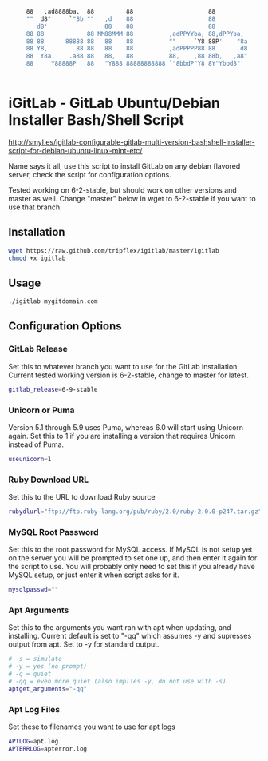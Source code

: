 ```bash
	 88   ,ad8888ba,  88         88                     88
	 ""  d8"'    `"8b ""   ,d    88                     88
	    d8'                88    88                     88
	 88 88            88 MM88MMM 88          ,adPPYYba, 88,dPPYba,
	 88 88      88888 88   88    88          ""     `Y8 88P'    "8a
	 88 Y8,        88 88   88    88          ,adPPPPP88 88       d8
	 88  Y8a.    .a88 88   88,   88          88,    ,88 88b,   ,a8"
	 88     Y88888P   88   "Y888 88888888888 `"8bbdP"Y8 8Y"Ybbd8"'
	 
```
# iGitLab - GitLab Ubuntu/Debian Installer Bash/Shell Script
http://smyl.es/igitlab-configurable-gitlab-multi-version-bashshell-installer-script-for-debian-ubuntu-linux-mint-etc/

Name says it all, use this script to install GitLab on any debian flavored server, check the script for configuration options.

Tested working on 6-2-stable, but should work on other versions and master as well.  Change "master" below in wget to 6-2-stable if you want to use that branch.

## Installation
``` bash
wget https://raw.github.com/tripflex/igitlab/master/igitlab
chmod +x igitlab
```

## Usage
``` bash
./igitlab mygitdomain.com
```

## Configuration Options

### GitLab Release
Set this to whatever branch you want to use for the GitLab installation.  Current tested working version is 6-2-stable, change to master for latest.
``` bash
gitlab_release=6-9-stable
```

### Unicorn or Puma
Version 5.1 through 5.9 uses Puma, whereas 6.0 will start using Unicorn again.  Set this to 1 if you are installing a version that requires Unicorn instead of Puma.
``` bash
useunicorn=1
```

### Ruby Download URL
Set this to the URL to download Ruby source
``` bash
rubydlurl="ftp://ftp.ruby-lang.org/pub/ruby/2.0/ruby-2.0.0-p247.tar.gz"
```

### MySQL Root Password
Set this to the root password for MySQL access.  If MySQL is not setup yet on the server you will be prompted to set one up, and then enter it again for the script to use.  You will probably only need to set this if you already have MySQL setup, or just enter it when script asks for it.
``` bash
mysqlpasswd=""
```

### Apt Arguments
Set this to the arguments you want ran with apt when updating, and installing.  Current default is set to "-qq" which assumes -y and supresses output from apt.  Set to -y for standard output.
``` bash
# -s = simulate
# -y = yes (no prompt)
# -q = quiet
# -qq = even more quiet (also implies -y, do not use with -s)
aptget_arguments="-qq"
```

### Apt Log Files
Set these to filenames you want to use for apt logs
``` bash
APTLOG=apt.log
APTERRLOG=apterror.log
```
